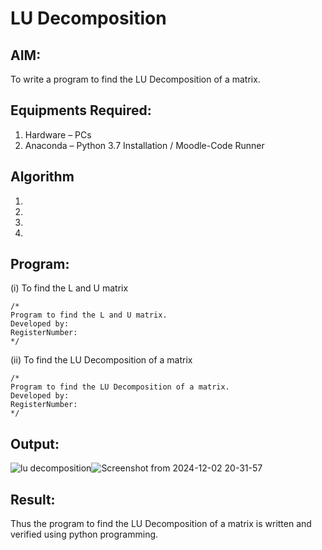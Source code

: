# LU Decomposition 

## AIM:
To write a program to find the LU Decomposition of a matrix.

## Equipments Required:
1. Hardware – PCs
2. Anaconda – Python 3.7 Installation / Moodle-Code Runner

## Algorithm
1. 
2. 
3. 
4. 

## Program:
(i) To find the L and U matrix
```
/*
Program to find the L and U matrix.
Developed by: 
RegisterNumber: 
*/
```
(ii) To find the LU Decomposition of a matrix
```
/*
Program to find the LU Decomposition of a matrix.
Developed by: 
RegisterNumber: 
*/
```

## Output:
![lu decomposition]()![Screenshot from 2024-12-02 20-31-57](https://github.com/user-attachments/assets/93ff1aeb-7611-465c-8290-6ae30d72a46f)



## Result:
Thus the program to find the LU Decomposition of a matrix is written and verified using python programming.

